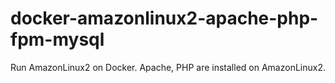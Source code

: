 # docker-amazonlinux2-apache-php-fpm-mysql
Run AmazonLinux2 on Docker. Apache, PHP are installed on AmazonLinux2.
